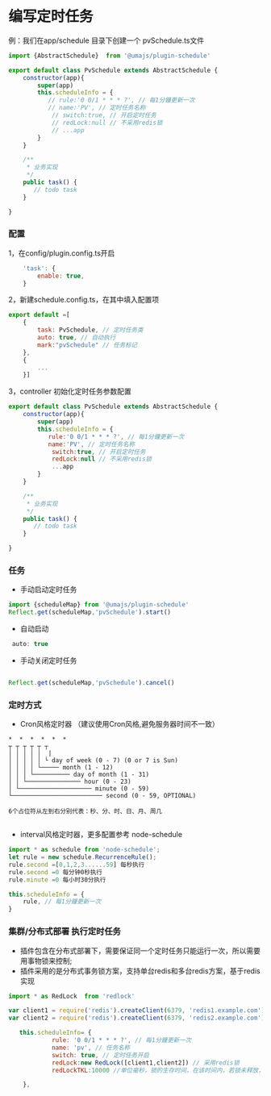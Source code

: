 
# 编写定时任务

例：我们在app/schedule 目录下创建一个
pvSchedule.ts文件

```js
import {AbstractSchedule}  from '@umajs/plugin-schedule'

export default class PvSchedule extends AbstractSchedule {
    constructor(app){
        super(app)
        this.scheduleInfo = {
           // rule:'0 0/1 * * * ?', // 每1分鐘更新一次
           // name:'PV', // 定时任务名称
            // switch:true, // 开启定时任务
            // redLock:null // 不采用redis锁 
            // ...app
        }
    }

    /**
     * 业务实现
     */
    public task() {
       // todo task
    }

}


```
### 配置

1，在config/plugin.config.ts开启
```js
    'task': {
        enable: true,
    }

```
2，新建schedule.config.ts，在其中填入配置项
```js
export default =[
    {
        task: PvSchedule, // 定时任务类
        auto: true, // 自动执行 
        mark:"pvSchedule" // 任务标记
    },
    {
        ...
    }]

```
3，controller 初始化定时任务参数配置
```js
export default class PvSchedule extends AbstractSchedule {
    constructor(app){
        super(app)
        this.scheduleInfo = {
           rule:'0 0/1 * * * ?', // 每1分鐘更新一次
           name:'PV', // 定时任务名称
            switch:true, // 开启定时任务
            redLock:null // 不采用redis锁 
            ...app
        }
    }

    /**
     * 业务实现
     */
    public task() {
       // todo task
    }

}
```

### 任务
- 手动启动定时任务
```js
import {scheduleMap} from '@umajs/plugin-schedule'
Reflect.get(scheduleMap,'pvSchedule').start() 
```

- 自动启动
```js
 auto: true

```
- 手动关闭定时任务

```js

Reflect.get(scheduleMap,'pvSchedule').cancel()

```
### 定时方式 

- Cron风格定时器 （建议使用Cron风格,避免服务器时间不一致）
```
*  *  *  *  *  *
┬ ┬ ┬ ┬ ┬ ┬
│ │ │ │ │  |
│ │ │ │ │ └ day of week (0 - 7) (0 or 7 is Sun)
│ │ │ │ └───── month (1 - 12)
│ │ │ └────────── day of month (1 - 31)
│ │ └─────────────── hour (0 - 23)
│ └──────────────────── minute (0 - 59)
└───────────────────────── second (0 - 59, OPTIONAL)

6个占位符从左到右分别代表：秒、分、时、日、月、周几


```

- interval风格定时器，更多配置参考 node-schedule 
```js
import * as schedule from 'node-schedule';
let rule = new schedule.RecurrenceRule();
rule.second =[0,1,2,3......59] 每秒执行
rule.second =0 每分钟0秒执行
rule.minute =0 每小时30分执行

this.scheduleInfo = {
    rule, // 每1分鐘更新一次
}
```

### 集群/分布式部署 执行定时任务

- 插件包含在分布式部署下，需要保证同一个定时任务只能运行一次，所以需要用事物锁来控制;
- 插件采用的是分布式事务锁方案，支持单台redis和多台redis方案，基于redis实现


```js
import * as RedLock  from 'redlock'

var client1 = require('redis').createClient(6379, 'redis1.example.com');
var client2 = require('redis').createClient(6379, 'redis2.example.com');

   this.scheduleInfo= {
            rule: '0 0/1 * * * ?', // 每1分鐘更新一次
            name: 'pv', // 任务名称
            switch: true, // 定时任务开启
            redLock:new RedLock([client1,client2]) // 采用redis锁 
            redLockTKL:10000 //单位毫秒，锁的生存时间，在该时间内，若锁未释放，强行释放 避免死锁情况

    },
```




